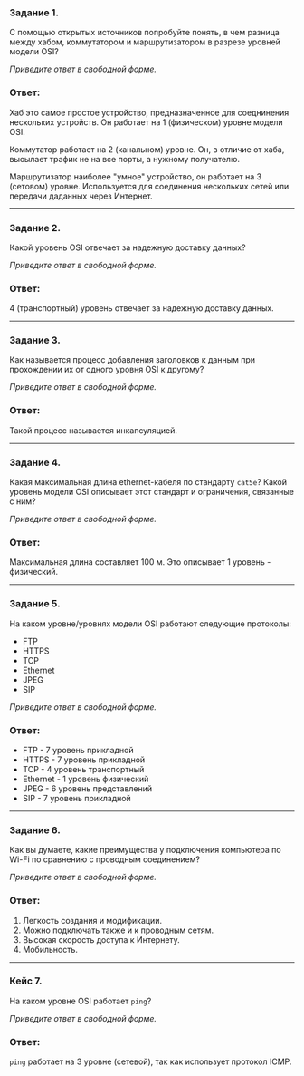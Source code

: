 ### Задание 1. 

С помощью открытых источников попробуйте понять, в чем разница между хабом, коммутатором и маршрутизатором в разрезе уровней модели OSI?

*Приведите ответ в свободной форме.*

### Ответ:

Хаб это самое простое устройство, предназначенное для соеднинения нескольких устройств. Он работает на 1 (физическом) уровне модели OSI.

Коммутатор работает на 2 (канальном) уровне. Он, в отличие от хаба, высылает трафик не на все порты, а нужному получателю.

Маршрутизатор наиболее "умное" устройство, он работает на 3 (сетовом) уровне. Используется для соединения нескольких сетей или передачи даданных через Интернет.

---

### Задание 2. 

Какой уровень OSI отвечает за надежную доставку данных?

*Приведите ответ в свободной форме.*

### Ответ:

4 (транспортный) уровень отвечает за надежную доставку данных.

---

### Задание 3. 

Как называется процесс добавления заголовков к данным при прохождении их от одного уровня OSI к другому?

*Приведите ответ в свободной форме.*

### Ответ:

Такой процесс называется инкапсуляцией.

---

### Задание 4. 

Какая максимальная длина ethernet-кабеля по стандарту `cat5e`? Какой уровень модели OSI описывает этот стандарт и ограничения, связанные с ним?

*Приведите ответ в свободной форме.*

### Ответ:

Максимальная длина составляет 100 м. Это описывает 1 уровень - физический.

---

### Задание 5. 

На каком уровне/уровнях модели OSI работают следующие протоколы:

- FTP
- HTTPS
- TCP
- Ethernet
- JPEG 
- SIP

*Приведите ответ в свободной форме.*

### Ответ:

- FTP       - 7 уровень прикладной      
- HTTPS     - 7 уровень прикладной
- TCP       - 4 уровень транспортный
- Ethernet  - 1 уровень физический
- JPEG      - 6 уровень представлений
- SIP       - 7 уровень прикладной

---

### Задание 6. 

Как вы думаете, какие преимущества у подключения компьютера по Wi-Fi по сравнению с проводным соединением?

*Приведите ответ в свободной форме.*

### Ответ:

1. Легкость создания и модификации.
2. Можно подключать также и к проводным сетям.
3. Высокая скорость доступа к Интернету.
4. Мобильность.

---

### Кейс 7. 

На каком уровне OSI работает `ping`?

*Приведите ответ в свободной форме.*

### Ответ:

`ping` работает на 3 уровне (сетевой), так как использует протокол ICMP.
